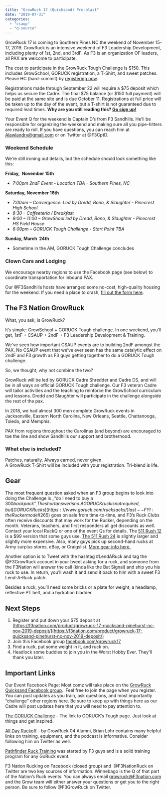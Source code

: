 ```yaml
---
title: "GrowRuck 17 (Quicksand) Pre-blast"
date: "2019-07-31"
categories: 
  - "csaup"
  - "q-source"
---
```


GrowRuck 17 is coming to Southern Pines NC the weekend of November 15-17, 2019. GrowRuck is an intensive weekend of F3 Leadership Development, including plenty of 1st, 2nd, and 3rdF. As F3 is an organization OF leaders, all PAX are welcome to participate.

The cost to participate in the GrowRuck Tough Challenge is $150. This includes GrowSchool, GORUCK registration, a T-Shirt, and sweet patches. Please HC (hard-commit) by [registering now](https://f3nation.com/product/growruck-17-quicksand-pinehurst-nc-nov-2019-deposit/).

Registrations made through September 22 will require a $75 deposit which helps us secure the Cadre. The final $75 balance (or $150 full payment) will be paid at the same site and is due October 11. Registrations at full price will be taken up to the day of the event, but a T-shirt is not guaranteed due to required lead times. **Why are you still reading this? [Go sign up!](https://f3nation.com/product/growruck-17-quicksand-pinehurst-nc-nov-2019-deposit/)**

Your Event Q for the weekend is Captain D’s from F3 Sandhills. He’ll be responsible for organizing the weekend and making sure all you pipe-hitters are ready to roll. If you have questions, you can reach him at [Alawlandry@gmail.com](mailto:Alawlandry@gmail.com) or on Twitter at @F3CptD.

### **Weekend Schedule**

We’re still ironing out details, but the schedule should look something like this:

**Friday,  November 15th**

- _7:00pm 2ndF Event_ _\- Location TBA - Southern Pines, NC_

**Saturday, November 16th**

- _7:00am – Convergence: Led by Dredd, Bono, & Slaughter -_ _Pinecrest High School_
- _8:30 – Coffeeteria / Breakfast_ 
- _9:00 – 11:00 – GrowShool led by Dredd, Bono, & Slaughter_ _- Pinecrest HS Field House_
- _6:00pm – GORUCK Tough Challenge -_ _Start Point TBA_

**Sunday, March  24th**

- Sometime in the AM, GORUCK Tough Challenge concludes

### Clown Cars and **Lodging**

We encourage nearby regions to use the Facebook page (see below) to coordinate transportation for inbound PAX.

Our @F3Sandhills hosts have arranged some no-cost, high-quality housing for the weekend. If you need a place to crash, [fill out the form here](https://docs.google.com/forms/d/e/1FAIpQLSdxIcrTrWaLYBjFp3Td0dwJTgvRBDTo9YGV8E2yWqKusyj4rQ/viewform?usp=sf_link).

## **The F3 Nation GrowRuck**

What, you ask, is GrowRuck?

It’s simple: GrowSchool + GORUCK Tough challenge. In one weekend, you’ll get, 1stF + CSAUP + 2ndF + F3 Leadership Development & Training.

We've seen how important CSAUP events are to building 2ndF amongst the PAX. No CSAUP event that we’ve ever seen has the same catalytic effect on 2ndF and F3 growth as F3 guys getting together to do a GORUCK Tough challenge.

So, we thought, why not combine the two?

GrowRuck will be led by GORUCK Cadre Shredder and Cadre DS, and will be in all ways an official GORUCK Tough challenge. Our F3 veteran Cadre will tailor activities and the teaching to reinforce the GrowSchool curriculum and lessons. Dredd and Slaughter will participate in the challenge alongside the rest of the pax.

In 2018, we had almost 300 men complete GrowRuck events in Jacksonville, Eastern North Carolina, New Orleans, Seattle, Chattanooga, Toledo, and Memphis.

PAX from regions throughout the Carolinas (and beyond) are encouraged to toe the line and show Sandhills our support and brotherhood.

### **What else is included?**

Patches, naturally. Always earned, never given.  
A GrowRuck T-Shirt will be included with your registration. Tri-blend is life.

## **Gear**

The most frequent question asked when an F3 group begins to look into doing the Challenge is _“do I need to buy a $300 backpack”_. The short answer is no. A GORUCK ruck is not required, but [GORUCK Rucks](https://www.goruck.com/rucksacks/) last -- FYI: the Rucker model ($265) goes on sale from time-to-time, and F3’s Ruck Clubs often receive discounts that may work for the Rucker, depending on the month. Veterans, teachers, and first responders all get discounts as well. Contact your local RuckQ or one of the event Qs for details. The [511 Rush 12](https://www.511tactical.com/catalog/product/view/id/41611/s/rush-12-backpack/category/40296/) is a $99 version that some guys use. [The 511 Rush 24](http://www.511tactical.com/rush-24-backpack.html) is slightly larger and slightly more expensive. Also, many guys pick up second-hand rucks at Army surplus stores, eBay, or Craigslist. [More gear info here.](https://f3carpex.com/2017/03/21/rucking-101/)

Another option is to Tweet with the hashtag #LendARuck and tag the @F3GrowRuck account in your tweet asking for a ruck, and someone from the F3Nation will answer the call (kinda like the Bat Signal) and ship you his ruck to use. In return, you’ll wash it and send it back to him with a sweet F3 Lend-A-Ruck patch.

Besides a ruck, you’ll need some bricks or a plate for weight, a headlamp, reflective PT belt, and a hydration bladder. 

## **Next Steps**

1. Register and put down your $75 deposit at [https://f3nation.com/product/growruck-17-quicksand-pinehurst-nc-nov-2019-deposit/](https://f3nation.com/product/growruck-17-quicksand-pinehurst-nc-nov-2019-deposit/)
2. Join this Facebook group [facebook.com/growruck17](http://facebook.com/growruck17)
3. Find a ruck, put some weight in it, and ruck on.
4. Headlock some buddies to join you in the Worst Hobby Ever. They'll thank you later.

## **Important Links**

Our Event Facebook Page: Most comz will take place on the [GrowRuck Quicksand Facebook group](https://www.facebook.com/groups/growruck17/).  Feel free to join the page when you register. You can post updates as you train, ask questions, and most importantly “challenge” other regions here. Be sure to keep up with things here as our Cadre will post updates here that you will need to pay attention to.

[The GORUCK Challenge](https://www.goruck.com/challenge) - The link to GORUCK’s Tough page. Just look at things and get inspired.

[All Day Ruckoff](https://alldayruckoff.com/) - by GrowRuck 04 Alumni, Brian Lohr contains many helpful links on training, equipment, and the podcast is informative. Consider following him on Twitter as well. 

[Pathfinder Ruck Training](https://pathfinderrucktraining.com/) was started by F3 guys and is a solid training program for any GoRuck event. 

F3 Nation Rucking on Facebook (closed group) and  @F3NationRuck on Twitter are two key sources of information. Winnebago is the Q of that part of the Nation’s Ruck events. You can always email [growruck@F3nation.com](mailto:growruck@F3nation.com) and the Grow team will either answer your questions or get you to the right person. Be sure to follow @F3GrowRuck on Twitter.

